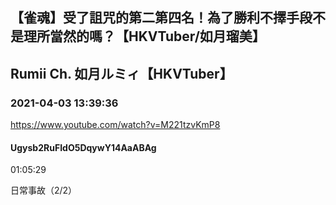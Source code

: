 ## 【雀魂】受了詛咒的第二第四名！為了勝利不擇手段不是理所當然的嗎？【HKVTuber/如月瑠美】
## Rumii Ch. 如月ルミィ【HKVTuber】
### 2021-04-03 13:39:36
https://www.youtube.com/watch?v=M221tzvKmP8
#### Ugysb2RuFIdO5DqywY14AaABAg
01:05:29

日常事故（2/2）

